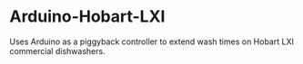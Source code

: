 # Arduino-Hobart-LXI
Uses Arduino as a piggyback controller to extend wash times on Hobart LXI commercial dishwashers.
